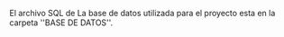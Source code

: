 El archivo SQL de La base de datos utilizada para el proyecto esta en la carpeta ''BASE DE DATOS''.
 
